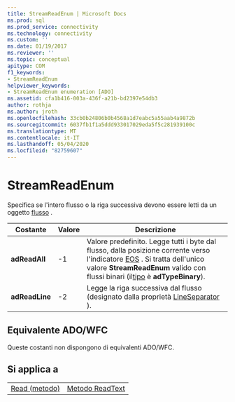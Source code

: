 ```yaml
---
title: StreamReadEnum | Microsoft Docs
ms.prod: sql
ms.prod_service: connectivity
ms.technology: connectivity
ms.custom: ''
ms.date: 01/19/2017
ms.reviewer: ''
ms.topic: conceptual
apitype: COM
f1_keywords:
- StreamReadEnum
helpviewer_keywords:
- StreamReadEnum enumeration [ADO]
ms.assetid: cfa1b416-003a-436f-a21b-bd2397e54db3
author: rothja
ms.author: jroth
ms.openlocfilehash: 33cb0b24806b0b4568a1d7eabc5a55aab4a9872b
ms.sourcegitcommit: 6037fb1f1a5ddd933017029eda5f5c281939100c
ms.translationtype: MT
ms.contentlocale: it-IT
ms.lasthandoff: 05/04/2020
ms.locfileid: "82759607"
---
```

# <a name="streamreadenum"></a>StreamReadEnum
Specifica se l'intero flusso o la riga successiva devono essere letti da un oggetto [flusso](../../../ado/reference/ado-api/stream-object-ado.md) .  
  
|Costante|Valore|Descrizione|  
|--------------|-----------|-----------------|  
|**adReadAll**|-1|Valore predefinito. Legge tutti i byte dal flusso, dalla posizione corrente verso l'indicatore [EOS](../../../ado/reference/ado-api/eos-property.md) . Si tratta dell'unico valore **StreamReadEnum** valido con flussi binari (il[tipo](../../../ado/reference/ado-api/type-property-ado-stream.md) è **adTypeBinary**).|  
|**adReadLine**|-2|Legge la riga successiva dal flusso (designato dalla proprietà [LineSeparator](../../../ado/reference/ado-api/lineseparator-property-ado.md) ).|  
  
## <a name="adowfc-equivalent"></a>Equivalente ADO/WFC  
 Queste costanti non dispongono di equivalenti ADO/WFC.  
  
## <a name="applies-to"></a>Si applica a  
  
|||  
|-|-|  
|[Read (metodo)](../../../ado/reference/ado-api/read-method.md)|[Metodo ReadText](../../../ado/reference/ado-api/readtext-method.md)|
